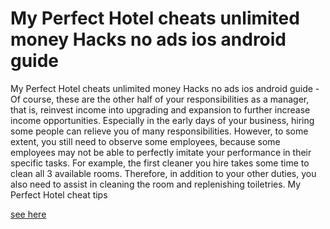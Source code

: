 # My Perfect Hotel cheats unlimited money Hacks no ads ios android guide

My Perfect Hotel cheats unlimited money Hacks no ads ios android guide - Of course, these are the other half of your responsibilities as a manager, that is, reinvest income into upgrading and expansion to further increase income opportunities. Especially in the early days of your business, hiring some people can relieve you of many responsibilities. However, to some extent, you still need to observe some employees, because some employees may not be able to perfectly imitate your performance in their specific tasks. For example, the first cleaner you hire takes some time to clean all 3 available rooms. Therefore, in addition to your other duties, you also need to assist in cleaning the room and replenishing toiletries. My Perfect Hotel cheat tips

[see here](https://fengmod.top/my-perfect-hotel/)
